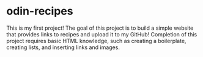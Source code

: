 # odin-recipes
This is my first project!
The goal of this project is to build a simple website that provides links to recipes and upload it to my GitHub!
Completion of this project requires basic HTML knowledge, such as creating a boilerplate, creating lists, and inserting links and images.